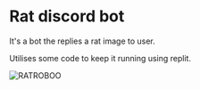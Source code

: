 # Rat discord bot

It's a bot the replies a rat image to user.

Utilises some code to keep it running using replit.

![RATROBOO](https://user-images.githubusercontent.com/112970249/217349744-8483c534-1472-4611-af7a-801a4c293423.gif)
